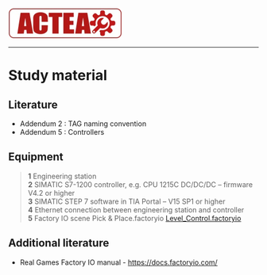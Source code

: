 
![ACTEA](../Logo_ACTEA_2.jpg)
_____________________________________
# Study material
## Literature
- Addendum 2 : TAG naming convention
- Addendum 5 : Controllers

## Equipment

> **1** Engineering station <br>
> **2** SIMATIC S7-1200 controller, e.g. CPU 1215C DC/DC/DC – firmware V4.2 or higher <br>
> **3** SIMATIC STEP 7 software in TIA Portal – V15 SP1 or higher <br>
> **4** Ethernet connection between engineering station and controller <br>
> **5** Factory IO scene Pick & Place.factoryio [Level_Control.factoryio](Ex04/Documents/Level_Control.factoryio)

## Additional literature
*  Real Games Factory IO manual - https://docs.factoryio.com/
